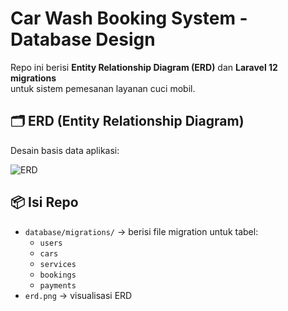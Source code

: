 # Car Wash Booking System - Database Design

Repo ini berisi **Entity Relationship Diagram (ERD)** dan **Laravel 12 migrations**  
untuk sistem pemesanan layanan cuci mobil.

## 🗂️ ERD (Entity Relationship Diagram)

Desain basis data aplikasi:

![ERD](https://cdn.rezweb.my.id/media/f6fd7966-00d8-4ed7-bd7c-7b6a19cc860a.webp)

## 📦 Isi Repo
- `database/migrations/` → berisi file migration untuk tabel:
  - `users`
  - `cars`
  - `services`
  - `bookings`
  - `payments`
- `erd.png` → visualisasi ERD